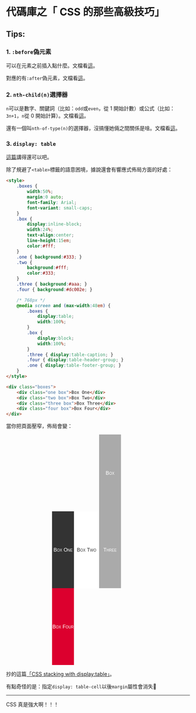 <link rel="stylesheet" href="/css/markdown.css">

# 代碼庫之「 CSS 的那些高級技巧」

## Tips:

### 1. `:before`偽元素

可以在元素之前插入點什麼。文檔看[這](http://www.w3school.com.cn/cssref/pr_pseudo_before.asp)。

對應的有`:after`偽元素，文檔看[這](http://www.w3school.com.cn/cssref/pr_pseudo_after.asp)。


### 2. `nth-child(n)`選擇器

`n`可以是數字、關鍵詞（比如：`odd`或`even`，從 1 開始計數）或公式（比如：`3n+1`，`n`從 0 開始計算）。文檔看[這](http://www.w3school.com.cn/cssref/selector_nth-child.asp)。

還有一個叫`nth-of-type(n)`的選擇器，沒搞懂她倆之間關係是啥。文檔看[這](http://www.w3school.com.cn/cssref/selector_nth-of-type.asp)。


### 3. `display: table`

[這篇](http://www.frontopen.com/331.html)講得還可以吧。

除了規避了`<table>`標籤的語意困境，據說還會有響應式佈局方面的好處：

~~~html
<style>
	.boxes {
		width:50%;
		margin:0 auto;
		font-family: Arial;
		font-variant: small-caps;
	}
	.box {
		display:inline-block;
		width:24%;
		text-align:center;
		line-height:15em;
		color:#fff;
	}
	.one { background:#333;	}
	.two { 
		background:#fff;
		color:#333;
	}
	.three { background:#aaa; }
	.four { background:#dc002e; }

	/* 768px */
	@media screen and (max-width:48em) {
		.boxes { 
			display:table;
			width:100%;
		}
		.box {
			display:block;
			width:100%;
		}
		.three { display:table-caption; }
		.four { display:table-header-group; }
		.one { display:table-footer-group; }
	}
</style>

<div class="boxes">
	<div class="one box">Box One</div>
	<div class="two box">Box Two</div>
	<div class="three box">Box Three</div>
	<div class="four box">Box Four</div>
</div>
~~~

當你把頁面壓窄，佈局會變：

<style>
	.boxes {
		width:50%;
		margin:0 auto;
		font-family: Arial;
		font-variant: small-caps;
	}
	.box {
		display:inline-block;
		width:24%;
		text-align:center;
		line-height:15em;
		color:#fff;
	}
	.one { background:#333;	}
	.two { 
		background:#fff;
		color:#333;
	}
	.three { background:#aaa; }
	.four { background:#dc002e; }

	/* 768px */
	@media screen and (max-width:48em) {
		.boxes { 
			display:table;
			width:100%;
		}
		.box {
			display:block;
			width:100%;
		}
		.three { display:table-caption; }
		.four { display:table-header-group; }
		.one { display:table-footer-group; }
	}
</style>

<div class="boxes">
	<div class="one box">Box One</div>
	<div class="two box">Box Two</div>
	<div class="three box">Box Three</div>
	<div class="four box">Box Four</div>
</div>

抄的這篇[「CSS stacking with display:table」](http://www.iandevlin.com/blog/2013/06/css/css-stacking-with-display-table/)。

有點奇怪的是：指定`display: table-cell`以後`margin`屬性會消失🧐


----

CSS 真是強大啊！！！